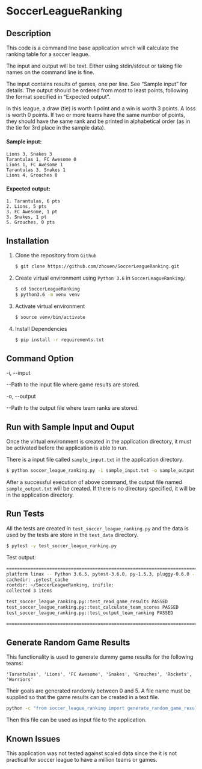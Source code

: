 # SoccerLeagueRanking

## Description

This code is a command line base application which will calculate the ranking table for a soccer league.

The input and output will be text. Either using stdin/stdout or taking file names on the command line is fine.

The input contains results of games, one per line. See “Sample input” for details.
The output should be ordered from most to least points, following the format specified in “Expected output”.

In this league, a draw (tie) is worth 1 point and a win is worth 3 points. A loss is worth 0 points.
If two or more teams have the same number of points, they should have the same rank and be printed in alphabetical order (as in the tie for 3rd place in the sample data).

#### Sample input:

```text
Lions 3, Snakes 3
Tarantulas 1, FC Awesome 0
Lions 1, FC Awesome 1
Tarantulas 3, Snakes 1
Lions 4, Grouches 0
```

#### Expected output:

```text
1. Tarantulas, 6 pts
2. Lions, 5 pts
3. FC Awesome, 1 pt
3. Snakes, 1 pt
5. Grouches, 0 pts
```

## Installation

1. Clone the repository from `Github`
    
    ```bash
    $ git clone https://github.com/zhouen/SoccerLeagueRanking.git
    ```
2. Create virtual environment using `Python 3.6` in `SoccerLeagueRanking/`
    
    ```bash
    $ cd SoccerLeagueRanking
    $ python3.6 -m venv venv
    ```
3. Activate virtual environment
    
    ```bash
    $ source venv/bin/activate
    ```

4. Install Dependencies

    ```bash
    $ pip install -r requirements.txt
    ```

## Command Option

-i, --input

--Path to the input file where game results are stored.

-o, --output

--Path to the output file where team ranks are stored.


## Run with Sample Input and Ouput

Once the virtual environment is created in the application directory, 
it must be activated before the application is able to run.

There is a input file called `sample_input.txt` in the application directory.

```bash
$ python soccer_league_ranking.py -i sample_input.txt -o sample_output.txt
``` 

After a successful execution of above command, the output file named `sample_output.txt`
will be created. If there is no directory specified, it will be in the application
directory.

## Run Tests

All the tests are created in `test_soccer_league_ranking.py` and the data
is used by the tests are store in the `test_data` directory.

```bash
$ pytest -v test_soccer_league_ranking.py 
```

Test output:

```bash
==================================================================================== test session starts =====================================================================================
platform linux -- Python 3.6.5, pytest-3.6.0, py-1.5.3, pluggy-0.6.0 -- /home/nathan/Projects/SoccerLeagueRanking/venv/bin/python3.6
cachedir: .pytest_cache
rootdir: ~/SoccerLeagueRanking, inifile:
collected 3 items                                                                                                                                                                            

test_soccer_league_ranking.py::test_read_game_results PASSED                                                                                                                           [ 33%]
test_soccer_league_ranking.py::test_calculate_team_scores PASSED                                                                                                                       [ 66%]
test_soccer_league_ranking.py::test_output_team_ranking PASSED                                                                                                                         [100%]

================================================================================== 3 passed in 0.72 seconds ==================================================================================
```



## Generate Random Game Results

This functionality is used to generate dummy game results for the following teams:

```text
'Tarantulas', 'Lions', 'FC Awesome', 'Snakes', 'Grouches', 'Rockets', 'Worriors'
```

Their goals are generated randomly between 0 and 5. A file name must be supplied
so that the game results can be created in a text file.

```bash
python -c "from soccer_league_ranking import generate_random_game_results; generate_random_game_results('dummy_result.txt')"
```

Then this file can be used as input file to the application.



## Known Issues

This application was not tested against scaled data since the it is not practical for soccer league to have a million teams or games.